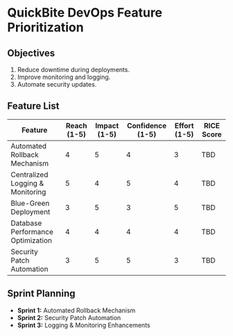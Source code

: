 # QuickBite DevOps Feature Prioritization  

## Objectives  
1. Reduce downtime during deployments.  
2. Improve monitoring and logging.  
3. Automate security updates.  

## Feature List  
| Feature                         | Reach (1-5) | Impact (1-5) | Confidence (1-5) | Effort (1-5) | RICE Score |
|---------------------------------|------------|-------------|----------------|------------|------------|
| Automated Rollback Mechanism    | 4          | 5           | 4              | 3          | TBD        |
| Centralized Logging & Monitoring | 5         | 4           | 5              | 4          | TBD        |
| Blue-Green Deployment           | 3          | 5           | 3              | 5          | TBD        |
| Database Performance Optimization | 4        | 4           | 4              | 4          | TBD        |
| Security Patch Automation       | 3          | 5           | 5              | 3          | TBD        |

## Sprint Planning  
- **Sprint 1:** Automated Rollback Mechanism  
- **Sprint 2:** Security Patch Automation  
- **Sprint 3:** Logging & Monitoring Enhancements  
